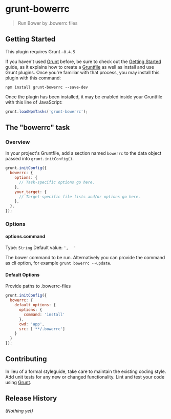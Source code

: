 # grunt-bowerrc

> Run Bower by .bowerrc files

## Getting Started
This plugin requires Grunt `~0.4.5`

If you haven't used [Grunt](http://gruntjs.com/) before, be sure to check out the [Getting Started](http://gruntjs.com/getting-started) guide, as it explains how to create a [Gruntfile](http://gruntjs.com/sample-gruntfile) as well as install and use Grunt plugins. Once you're familiar with that process, you may install this plugin with this command:

```shell
npm install grunt-bowerrc --save-dev
```

Once the plugin has been installed, it may be enabled inside your Gruntfile with this line of JavaScript:

```js
grunt.loadNpmTasks('grunt-bowerrc');
```

## The "bowerrc" task

### Overview
In your project's Gruntfile, add a section named `bowerrc` to the data object passed into `grunt.initConfig()`.

```js
grunt.initConfig({
  bowerrc: {
    options: {
      // Task-specific options go here.
    },
    your_target: {
      // Target-specific file lists and/or options go here.
    },
  },
});
```

### Options

#### options.command
Type: `String`
Default value: `',  '`

The bower command to be run. Alternatively you can provide the command as cli option, for example `grunt bowerrc --update`.


#### Default Options
Provide paths to .bowerrc-files

```js
grunt.initConfig({
  bowerrc: {
    default_options: {
      options: {
        command: 'install'
      },
      cwd: 'app',
      src: ['**/.bowerrc']
    }
  }
});
```

## Contributing
In lieu of a formal styleguide, take care to maintain the existing coding style. Add unit tests for any new or changed functionality. Lint and test your code using [Grunt](http://gruntjs.com/).

## Release History
_(Nothing yet)_
